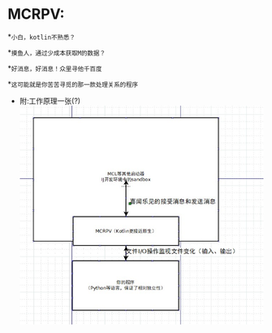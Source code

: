 # MCRPV:

*`小白，kotlin不熟悉？`

*`摸鱼人，通过少成本获取M的数据？`

*`好消息，好消息！众里寻他千百度`

*`这可能就是你苦苦寻觅的那一款处理关系的程序`

+ 附:工作原理一张(?)
![工作原理](./illustration.jpg)